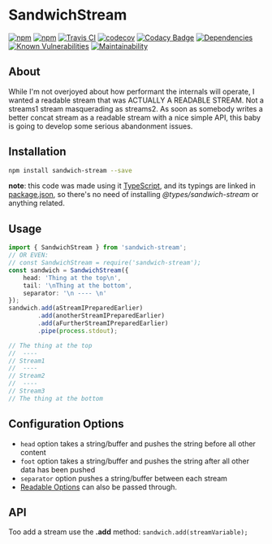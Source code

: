 # SandwichStream

[![npm](https://img.shields.io/npm/v/sandwich-stream.svg?style=flat-square)](https://www.npmjs.com/package/sandwich-stream)
[![npm](https://img.shields.io/npm/dt/sandwich-stream.svg?style=flat-square)](https://www.npmjs.com/package/sandwich-stream)
[![Travis CI](https://img.shields.io/travis/connrs/node-sandwich-stream.svg?style=flat-square)](https://travis-ci.org/connrs/node-sandwich-stream)
[![codecov](https://img.shields.io/codecov/c/github/connrs/node-sandwich-stream.svg?style=flat-square)](https://codecov.io/gh/connrs/node-sandwich-stream)
[![Codacy Badge](https://img.shields.io/codacy/grade/6d64b00364bf413980280bd4e55d6115.svg?style=flat-square)](https://www.codacy.com/project/connrs/node-sandwich-stream/dashboard?utm_source=github.com&amp;utm_medium=referral&amp;utm_content=connrs/node-sandwich-stream&amp;utm_campaign=Badge_Grade_Dashboard)
[![Dependencies](https://david-dm.org/connrs/node-sandwich-stream.svg?style=flat-square)](https://codeclimate.com/github/connrs/node-sandwich-stream/master/package.json)
[![Known Vulnerabilities](https://snyk.io/test/github/connrs/node-sandwich-stream/badge.svg?style=flat-square&targetFile=package.json)](https://snyk.io/test/github/connrs/node-sandwich-stream?targetFile=package.json)
[![Maintainability](https://api.codeclimate.com/v1/badges/a6a00d50601938edfdad/maintainability)](https://codeclimate.com/github/connrs/node-sandwich-stream/maintainability)

## About
While I'm not overjoyed about how performant the internals will operate, I wanted a readable stream that was ACTUALLY A READABLE STREAM. Not a streams1 stream masquerading as streams2. As soon as somebody writes a better concat stream as a readable stream with a nice simple API, this baby is going to develop some serious abandonment issues.

## Installation
```bash
npm install sandwich-stream --save
```

**note**: this code was made using it [TypeScript](https://www.typescriptlang.org/), and its typings are linked in [package.json](./package.json), so there's no need of installing _@types/sandwich-stream_ or anything related. 

## Usage
```typescript
import { SandwichStream } from 'sandwich-stream';
// OR EVEN:
// const SandwichStream = require('sandwich-stream');
const sandwich = SandwichStream({
    head: 'Thing at the top\n',
    tail: '\nThing at the bottom',
    separator: '\n ---- \n'
});
sandwich.add(aStreamIPreparedEarlier)
        .add(anotherStreamIPreparedEarlier)
        .add(aFurtherStreamIPreparedEarlier)
        .pipe(process.stdout);

// The thing at the top
//  ---- 
// Stream1
//  ---- 
// Stream2
//  ---- 
// Stream3
// The thing at the bottom
```
## Configuration Options
* `head` option takes a string/buffer and pushes the string before all other content
* `foot` option takes a string/buffer and pushes the string after all other data has been pushed
* `separator` option pushes a string/buffer between each stream
* [Readable Options](https://github.com/DefinitelyTyped/DefinitelyTyped/blob/be662c475da091788139b486a55708f02e2880b6/types/node/index.d.ts#L6485) can also be passed through.

## API
Too add a stream use the **.add** method: `sandwich.add(streamVariable);`
